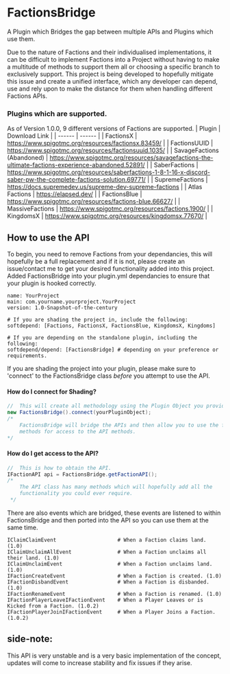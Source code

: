 
# FactionsBridge

A Plugin which Bridges the gap between multiple APIs and Plugins which use them.

Due to the nature of Factions and their individualised implementations, it can be difficult to implement Factions into a Project without having to make a multitude of methods to support them all or choosing a specific branch to exclusively support. This project is being developed to hopefully mitigate this issue and create a unified interface, which any developer can depend, use and rely upon to make the distance for them when handling different Factions APIs.

### Plugins which are supported.

As of Version 1.0.0, 9 different versions of Factions are supported.
| Plugin | Download Link |
| ------ | ------ |
| FactionsX | https://www.spigotmc.org/resources/factionsx.83459/ |
| FactionsUUID | https://www.spigotmc.org/resources/factionsuuid.1035/ |
| SavageFactions (Abandoned) | https://www.spigotmc.org/resources/savagefactions-the-ultimate-factions-experience-abandoned.52891/ |
| SaberFactions | https://www.spigotmc.org/resources/saberfactions-1-8-1-16-x-discord-saber-pw-the-complete-factions-solution.69771/ |
| SupremeFactions | https://docs.supremedev.us/supreme-dev-supreme-factions |
| Atlas Factions | https://elapsed.dev/ | 
| FactionsBlue | https://www.spigotmc.org/resources/factions-blue.66627/ | 
| MassiveFactions | https://www.spigotmc.org/resources/factions.1900/ |
| KingdomsX | https://www.spigotmc.org/resources/kingdomsx.77670/ |

## How to use the API

To begin, you need to remove Factions from your dependancies, this will hopefully be a full replacement and if it is not, please create an issue/contact me to get your desired functionality added into this project.
Added FactionsBridge into your plugin.yml dependancies to ensure that your plugin is hooked correctly.
```YML
name: YourProject
main: com.yourname.yourproject.YourProject
version: 1.0-Snapshot-of-the-century

# If you are shading the project in, include the following:
softdepend: [Factions, FactionsX, FactionsBlue, KingdomsX, Kingdoms]

# If you are depending on the standalone plugin, including the following:
softdepend/depend: [FactionsBridge] # depending on your preference or requirements.
```

If you are shading the project into your plugin, please make sure to 'connect' to the FactionsBridge class *before* you attempt to use the API.
#### How do I connect for Shading?
```JAVA
// 	This will create all methodology using the Plugin Object you provide.
new FactionsBridge().connect(yourPluginObject);
/*
	FactionsBridge will bridge the APIs and then allow you to use the following 
	methods for access to the API methods.
*/
```
#### How do I get access to the API?
```JAVA
// 	This is how to obtain the API.
IFactionAPI api = FactionsBridge.getFactionAPI(); 
/* 
	The API class has many methods which will hopefully add all the 
	functionality you could ever require.
 */
```

There are also events which are bridged, these events are listened to within FactionsBridge and then ported into the API so you can use them at the same time.
```YML
IClaimClaimEvent            		# When a Faction claims land. (1.0)
IClaimUnclaimAllEvent       		# When a Faction unclaims all their land. (1.0)
IClaimUnclaimEvent          		# When a Faction unclaims land. (1.0)
IFactionCreateEvent         		# When a Faction is created. (1.0)
IFactionDisbandEvent        		# When a Faction is disbanded. (1.0)
IFactionRenameEvent         		# When a Faction is renamed. (1.0)
IFactionPlayerLeaveIFactionEvent	# When a Player Leaves or is Kicked from a Faction. (1.0.2)
IFactionPlayerJoinIFactionEvent		# When a Player Joins a Faction. (1.0.2)
```


## side-note:
This API is very unstable and is a very basic implementation of the concept, updates will come to increase stability and fix issues if they arise.
